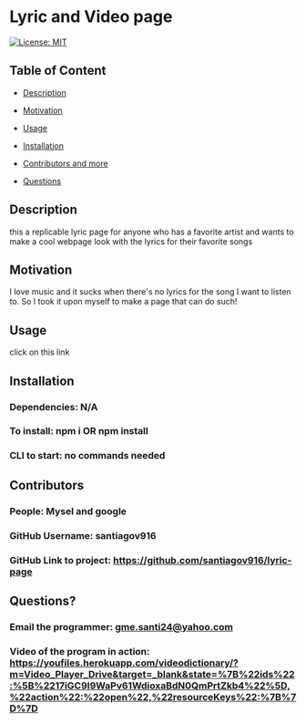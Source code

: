# Lyric and Video page

  [![License: MIT](https://img.shields.io/badge/License-MIT-yellow.svg)](https://opensource.org/licenses/MIT)
  
  ## Table of Content
  
  * [Description](#description)
  
  * [Motivation](#motivation)
  
  * [Usage](#usage)
  
  * [Installation](#Installation)
  
  * [Contributors and more](#contributors)
  
  * [Questions](#questions)

  ## Description

  this a replicable lyric page for anyone who has a favorite artist and wants to make a cool webpage look with the lyrics for their favorite songs
  
  ## Motivation

  I love music and it sucks when there's no lyrics for the song I want to listen to. So I took it upon myself to make a page that can do such!

  ## Usage

  click on this link

  ## Installation 

  ### Dependencies: N/A
  ### To install: npm i OR npm install
  ### CLI to start: no commands needed

  ## Contributors

  ### People: Mysel and google
  ### GitHub Username: santiagov916
  ### GitHub Link to project: https://github.com/santiagov916/lyric-page

  ## Questions?

  ### Email the programmer: gme.santi24@yahoo.com
  ### Video of the program in action: https://youfiles.herokuapp.com/videodictionary/?m=Video_Player_Drive&target=_blank&state=%7B%22ids%22:%5B%2217iGC9I9WaPv61WdioxaBdN0QmPrtZkb4%22%5D,%22action%22:%22open%22,%22resourceKeys%22:%7B%7D%7D
